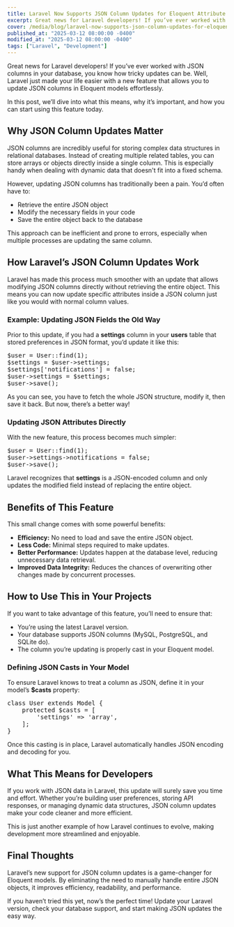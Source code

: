 ```yaml
---
title: Laravel Now Supports JSON Column Updates for Eloquent Attribute Casting
excerpt: Great news for Laravel developers! If you’ve ever worked with JSON columns in your database, you know how tricky updates can be. Well, Laravel just made...
cover: /media/blog/laravel-now-supports-json-column-updates-for-eloquent-attribute-casting/cover.webp
published_at: "2025-03-12 08:00:00 -0400"
modified_at: "2025-03-12 08:00:00 -0400"
tags: ["Laravel", "Development"]
---
```


Great news for Laravel developers! If you’ve ever worked with JSON columns in your database, you know how tricky updates can be. Well, Laravel just made your life easier with a new feature that allows you to update JSON columns in Eloquent models effortlessly.

In this post, we’ll dive into what this means, why it’s important, and how you can start using this feature today.

## Why JSON Column Updates Matter

JSON columns are incredibly useful for storing complex data structures in relational databases. Instead of creating multiple related tables, you can store arrays or objects directly inside a single column. This is especially handy when dealing with dynamic data that doesn't fit into a fixed schema.

However, updating JSON columns has traditionally been a pain. You’d often have to:

<ul>
  <li>Retrieve the entire JSON object</li>
  <li>Modify the necessary fields in your code</li>
  <li>Save the entire object back to the database</li>
</ul>

This approach can be inefficient and prone to errors, especially when multiple processes are updating the same column.

## How Laravel’s JSON Column Updates Work

Laravel has made this process much smoother with an update that allows modifying JSON columns directly without retrieving the entire object. This means you can now update specific attributes inside a JSON column just like you would with normal column values.

### Example: Updating JSON Fields the Old Way

Prior to this update, if you had a <strong>settings</strong> column in your <strong>users</strong> table that stored preferences in JSON format, you’d update it like this:

<pre>
$user = User::find(1);
$settings = $user->settings;
$settings['notifications'] = false;
$user->settings = $settings;
$user->save();
</pre>

As you can see, you have to fetch the whole JSON structure, modify it, then save it back. But now, there’s a better way!

### Updating JSON Attributes Directly

With the new feature, this process becomes much simpler:

<pre>
$user = User::find(1);
$user->settings->notifications = false;
$user->save();
</pre>

Laravel recognizes that <strong>settings</strong> is a JSON-encoded column and only updates the modified field instead of replacing the entire object.

## Benefits of This Feature

This small change comes with some powerful benefits:

<ul>
  <li><strong>Efficiency:</strong> No need to load and save the entire JSON object.</li>
  <li><strong>Less Code:</strong> Minimal steps required to make updates.</li>
  <li><strong>Better Performance:</strong> Updates happen at the database level, reducing unnecessary data retrieval.</li>
  <li><strong>Improved Data Integrity:</strong> Reduces the chances of overwriting other changes made by concurrent processes.</li>
</ul>

## How to Use This in Your Projects

If you want to take advantage of this feature, you’ll need to ensure that:

<ul>
  <li>You’re using the latest Laravel version.</li>
  <li>Your database supports JSON columns (MySQL, PostgreSQL, and SQLite do).</li>
  <li>The column you’re updating is properly cast in your Eloquent model.</li>
</ul>

### Defining JSON Casts in Your Model

To ensure Laravel knows to treat a column as JSON, define it in your model’s <strong>$casts</strong> property:

<pre>
class User extends Model {
    protected $casts = [
        'settings' => 'array',
    ];
}
</pre>

Once this casting is in place, Laravel automatically handles JSON encoding and decoding for you.

## What This Means for Developers

If you work with JSON data in Laravel, this update will surely save you time and effort. Whether you’re building user preferences, storing API responses, or managing dynamic data structures, JSON column updates make your code cleaner and more efficient.

This is just another example of how Laravel continues to evolve, making development more streamlined and enjoyable.

## Final Thoughts

Laravel’s new support for JSON column updates is a game-changer for Eloquent models. By eliminating the need to manually handle entire JSON objects, it improves efficiency, readability, and performance.

If you haven’t tried this yet, now’s the perfect time! Update your Laravel version, check your database support, and start making JSON updates the easy way.

